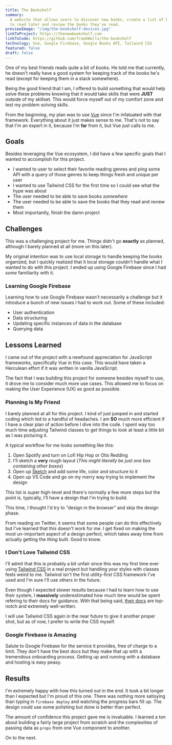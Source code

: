 ```yaml
---
title: The Bookshelf
summary:
  A website that allows users to discover new books, create a list of books
  to read later and review the books they've read.
previewImage: "/img/the-bookshelf-devices.jpg"
linkToProject: https://thenewbookshelf.com
linkToCode: https://github.com/TraekWells/the-bookshelf
technology: Vue, Google Firebase, Google Books API, Tailwind CSS
featured: false
draft: false
---
```


One of my best friends reads quite a bit of books. He told me that currently, he doesn't really have a good system for keeping track of the books he's read (except for keeping them in a stack somewhere).

Being the good friend that I am, I offered to build something that would help solve these problems knowing that it would take skills that were **JUST** outside of my skillset. This would force myself out of my comfort zone and test my problem solving skills.

From the beginning, my plan was to use [Vue](https://vuejs.org/) since I'm infatuated with that framework. Everything about it just makes sense to me. That's not to say that I'm an expert in it, because I'm **far** from it, but Vue just calls to me.

## Goals

Besides leveraging the Vue ecosystem, I did have a few specific goals that I wanted to accomplish for this project.

- I wanted to user to select their favorite reading genres and ping some API with a query of those genres to keep things fresh and unique per user
- I wanted to use Tailwind CSS for the first time so I could see what the hype was about
- The user needed to be able to save books _somewhere_
- The user needed to be able to save the books that they read and review them
- Most importantly, finish the damn project

## Challenges

This was a challenging project for me. Things didn't go **exactly** as planned, although I barely planned at all (more on this later).

My original intention was to use local storage to handle keeping the books organized, but I quickly realized that it local storage couldn't handle what I wanted to do with this project. I ended up using Google Firebase since I had _some_ familiarity with it.

### Learning Google Firebase

Learning how to use Google Firebase wasn't necessarily a challenge but it introduce a bunch of new issues I had to work out. Some of these included:

- User authentication
- Data structuring
- Updating specific instances of data in the database
- Querying data

## Lessons Learned

I came out of the project with a newfound appreciation for JavaScript frameworks, specifically Vue in this case. This would have taken a Herculean effort if it was written in vanilla JavaScript.

The fact that I was building this project for someone besides myself to use, it drove me to consider much more use cases. This allowed me to focus on making the User Experience (UX) as good as possible.

### Planning Is My Friend

I barely planned at all for this project. I kind of just jumped in and started coding which led to a handful of headaches. I am **SO** much more efficient if I have a clear plan of action before I dive into the code. I spent way too much time adjusting Tailwind classes to get things to look at least a little bit as I was picturing it.

A typical workflow for me looks something like this:

1. Open Spotify and turn on Lofi Hip Hop or Otis Redding
2. I'll sketch a **very** rough layout (_This might literally be just one box containing other boxes_)
3. Open up [Sketch](https://www.sketch.com/) and add some life, color and structure to it
4. Open up VS Code and go on my merry way trying to implement the design

This list is super high-level and there's normally a few more steps but the point is, typically, I'll have a design that I'm trying to build.

This time, I thought I'd try to "design in the browser" and skip the design phase.

From reading on Twitter, it seems that some people can do this effectively but I've learned that this doesn't work for me. I get fixed on making the most un-important aspect of a design perfect, which takes away time from actually getting the _thing_ built. Good to know.

### I Don't Love Tailwind CSS

I'll admit that this is probably a bit unfair since this was my first time ever using [Tailwind CSS](https://tailwindcss.com/) in a real project but handling your styles with classes feels weird to me. Tailwind isn't the first utility-first CSS framework I've used and I'm sure I'll use others in the future.

Even though I expected slower results because I had to learn how to use their system, I **massively** underestimated how much time would be spent refering to their docs for guidance. With that being said, [their docs](https://tailwindcss.com/docs) are top-notch and extremely well-written.

I will use Tailwind CSS again in the near future to give it another proper shot, but as of now, I prefer to write the CSS myself.

### Google Firebase is Amazing

Salute to Google Firebase for the service it provides, free of charge to a limit. They don't have the best docs but they make that up with a tremendous onboarding process. Getting up and running with a database and hosting is easy peasy.

## Results

I'm extremely happy with how this turned out in the end. It took a bit longer than I expected but I'm proud of this one. There was nothing more satisying than typing in `firebase deploy` and watching the progress bars fill up. The design could use some polishing but done is better than perfect.

The amount of confidence this project gave me is invaluable. I learned a ton about building a fairly large project from scratch and the complexities of passing data as `props` from one Vue component to another.

On to the next.
